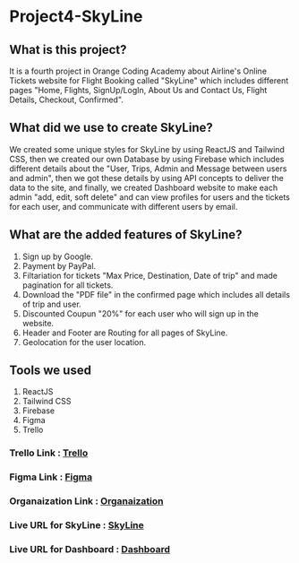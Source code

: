 # Project4-SkyLine

## What is this project?

It is a fourth project in Orange Coding Academy about Airline's Online Tickets website for Flight Booking called "SkyLine" which includes different pages "Home, Flights, SignUp/LogIn, About Us and Contact Us, Flight Details, Checkout, Confirmed".

## What did we use to create SkyLine?

We created some unique styles for SkyLine by using ReactJS and Tailwind CSS, then we created our own Database by using Firebase which includes different details about the "User, Trips, Admin and Message between users and admin", then we got these details by using API concepts to deliver the data to the site, and finally, we created Dashboard website to make each admin "add, edit, soft delete" and can view profiles for users and the tickets for each user, and communicate with different users by email.

## What are the added features of SkyLine?

1. Sign up by Google.
2. Payment by PayPal.
3. Filtariation for tickets "Max Price, Destination, Date of trip" and made pagination for all tickets.
4. Download the "PDF file" in the confirmed page which includes all details of trip and user.
5. Discounted Coupun "20%" for each user who will sign up in the website.
6. Header and Footer are Routing for all pages of SkyLine.
7. Geolocation for the user location.

## Tools we used

1. ReactJS
2. Tailwind CSS
3. Firebase
4. Figma
5. Trello

### Trello Link : [Trello](https://trello.com/b/09But1KB/air-ticketing-web-aplication)

### Figma Link : [Figma](https://www.figma.com/design/pUgt9dX3wmM4D8XOHbBylf/Airport-Traveling-Airplane-(Community)?node-id=26-129&t=WTwcCcYnQnU0FJdW-0)

### Organaization Link : [Organaization](https://github.com/AirLineProjectTeam/AirlineProject)

### Live URL for SkyLine : [SkyLine](https://othmandaoud.github.io/Project4-SkyLine/)

### Live URL for Dashboard : [Dashboard](https://github.com/AirLineProjectTeam/Dashboard)
